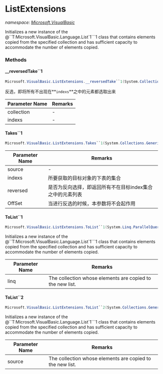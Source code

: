 ﻿# ListExtensions
_namespace: [Microsoft.VisualBasic](./index.md)_

Initializes a new instance of the @``T:Microsoft.VisualBasic.Language.List`1```1 class that
 contains elements copied from the specified collection and has sufficient capacity
 to accommodate the number of elements copied.



### Methods

#### __reversedTake``1
```csharp
Microsoft.VisualBasic.ListExtensions.__reversedTake``1(System.Collections.Generic.IEnumerable{``0},System.Int32[])
```
反选，即将所有不出现在**`indexs`**之中的元素都选取出来

|Parameter Name|Remarks|
|--------------|-------|
|collection|-|
|indexs|-|


#### Takes``1
```csharp
Microsoft.VisualBasic.ListExtensions.Takes``1(System.Collections.Generic.IEnumerable{``0},System.Int32[],System.Int32,System.Boolean)
```


|Parameter Name|Remarks|
|--------------|-------|
|source|-|
|indexs|所要获取的目标对象的下表的集合|
|reversed|是否为反向选择，即返回所有不在目标index集合之中的元素列表|
|OffSet|当进行反选的时候，本参数将不会起作用|


#### ToList``1
```csharp
Microsoft.VisualBasic.ListExtensions.ToList``1(System.Linq.ParallelQuery{``0})
```
Initializes a new instance of the @``T:Microsoft.VisualBasic.Language.List`1```1 class that
 contains elements copied from the specified collection and has sufficient capacity
 to accommodate the number of elements copied.

|Parameter Name|Remarks|
|--------------|-------|
|linq|The collection whose elements are copied to the new list.|


#### ToList``2
```csharp
Microsoft.VisualBasic.ListExtensions.ToList``2(System.Collections.Generic.IEnumerable{``0},System.Func{``0,``1},System.Boolean)
```
Initializes a new instance of the @``T:Microsoft.VisualBasic.Language.List`1```1 class that
 contains elements copied from the specified collection and has sufficient capacity
 to accommodate the number of elements copied.

|Parameter Name|Remarks|
|--------------|-------|
|source|The collection whose elements are copied to the new list.|



